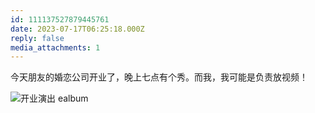 ```yaml
---
id: 111137527879445761
date: 2023-07-17T06:25:18.000Z
reply: false
media_attachments: 1
---
```


今天朋友的婚恋公司开业了，晚上七点有个秀。而我，我可能是负责放视频！

![开业演出
ealbum](https://files.e5n.cc/media_attachments/files/111/219/232/495/750/170/original/06df0d32d6ea21d7.webp)
